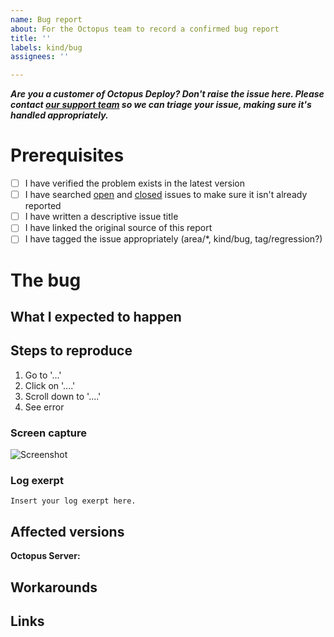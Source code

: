 ```yaml
---
name: Bug report
about: For the Octopus team to record a confirmed bug report
title: ''
labels: kind/bug
assignees: ''

---
```


**_Are you a customer of Octopus Deploy? Don't raise the issue here. Please contact [our support team](https://octopus.com/support) so we can triage your issue, making sure it's handled appropriately._**

# Prerequisites

- [ ] I have verified the problem exists in the latest version
- [ ] I have searched [open](https://github.com/OctopusDeploy/Issues/issues) and [closed](https://github.com/OctopusDeploy/Issues/issues?utf8=%E2%9C%93&q=is%3Aissue+is%3Aclosed) issues to make sure it isn't already reported
- [ ] I have written a descriptive issue title
- [ ] I have linked the original source of this report
- [ ] I have tagged the issue appropriately (area/*, kind/bug, tag/regression?)

# The bug

<!-- A clear and concise description of what the bug is. e.g. Azure script steps fail with the following error message when the step is executed on an external worker: `The term 'Set-AzureRmEnvironment' is not recognized.` -->

## What I expected to happen

<!-- What would you like to happen instead of this? e.g. Azure script steps should work regardless of where they are executed. -->

## Steps to reproduce

1. Go to '...'
2. Click on '....'
3. Scroll down to '....'
4. See error

### Screen capture

<!-- If applicable, add screenshots, a movie, or animated gif to help explain the problem. -->

![Screenshot](https://www.fillmurray.com/640/360)

### Log exerpt

<!-- If applicable, add an excerpt from your Raw Task Log, Octopus Server Log, Tentacle Log, or build log. Make sure to remove any sensitive or personally identifiable information. -->

```
Insert your log exerpt here.
```

## Affected versions

<!-- Which versions of Octopus Server, or other software are affected by this problem? A range is usually helpful if you can figure it out. -->

**Octopus Server:**

## Workarounds

<!-- Take some time to think about some viable workarounds in case a customer cannot update quickly. -->

## Links

<!-- Add links to other issues, or customer reports of the same problem. This will help us get back in touch with them when the fix is shipped. -->
